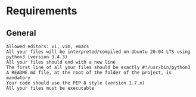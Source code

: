 # Requirements
## General

    Allowed editors: vi, vim, emacs
    All your files will be interpreted/compiled on Ubuntu 20.04 LTS using python3 (version 3.4.3)
    All your files should end with a new line
    The first line of all your files should be exactly #!/usr/bin/python3
    A README.md file, at the root of the folder of the project, is mandatory
    Your code should use the PEP 8 style (version 1.7.x)
    All your files must be executable

